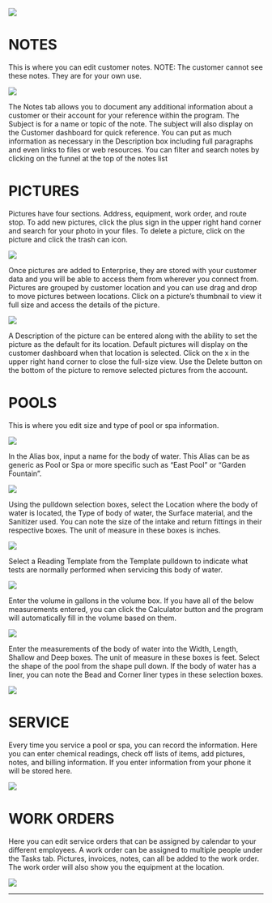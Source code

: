 ![](https://cdn.realsgii2.dev/wise-software-docs/image_1.a6baf8d4.png)











# NOTES

This is where you can edit customer notes. NOTE: The customer cannot see these notes. They are for your own use.

![](https://cdn.realsgii2.dev/wise-software-docs/image_35.03f29b0f.png)

The Notes tab allows you to document any additional information about a customer or their account for your reference within the program. The Subject is for a name or topic of the note. The subject will also display on the Customer dashboard for quick reference. You can put as much information as necessary in the Description box including full paragraphs and even links to files or web resources. You can filter and search notes by clicking on the funnel at the top of the notes list

# PICTURES

Pictures have four sections. Address, equipment, work order, and route stop. To add new pictures, click the plus sign in the upper right hand corner and search for your photo in your files. To delete a picture, click on the picture and click the trash can icon.

![](https://cdn.realsgii2.dev/wise-software-docs/image_36.cfbd8874.png)

Once pictures are added to Enterprise, they are stored with your customer data and you will be able to access them from wherever you connect from. Pictures are grouped by customer location and you can use drag and drop to move pictures between locations. Click on a picture’s thumbnail to view it full size and access the details of the picture.

![](https://cdn.realsgii2.dev/wise-software-docs/image_37.385af8fa.png)

A Description of the picture can be entered along with the ability to set the picture as the default for its location. Default pictures will display on the customer dashboard when that location is selected. Click on the x in the upper right hand corner to close the full-size view. Use the Delete button on the bottom of the picture to remove selected pictures from the account.

# POOLS

This is where you edit size and type of pool or spa information.

![](https://cdn.realsgii2.dev/wise-software-docs/image_38.fda1c8d4.png)

In the Alias box, input a name for the body of water. This Alias can be as generic as Pool or Spa or more specific such as “East Pool” or “Garden Fountain”.

![](https://cdn.realsgii2.dev/wise-software-docs/image_39.be2f65bd.png)

Using the pulldown selection boxes, select the Location where the body of water is located, the Type of body of water, the Surface material, and the Sanitizer used. You can note the size of the intake and return fittings in their respective boxes. The unit of measure in these boxes is inches.

![](https://cdn.realsgii2.dev/wise-software-docs/image_40.cdd4e27c.png)

Select a Reading Template from the Template pulldown to indicate what tests are normally performed when servicing this body of water.

![](https://cdn.realsgii2.dev/wise-software-docs/image_41.c2401428.png)

Enter the volume in gallons in the volume box. If you have all of the below measurements entered, you can click the Calculator button and the program will automatically fill in the volume based on them.

![](https://cdn.realsgii2.dev/wise-software-docs/image_42.9a0fb435.png)

Enter the measurements of the body of water into the Width, Length, Shallow and Deep boxes. The unit of measure in these boxes is feet. Select the shape of the pool from the shape pull down. If the body of water has a liner, you can note the Bead and Corner liner types in these selection boxes.

![](https://cdn.realsgii2.dev/wise-software-docs/image_43.e56645ec.png)

# SERVICE

Every time you service a pool or spa, you can record the information. Here you can enter chemical readings, check off lists of items, add pictures, notes, and billing information. If you enter information from your phone it will be stored here.

![](https://cdn.realsgii2.dev/wise-software-docs/image_44.d8f2cbd7.png)

# WORK ORDERS

Here you can edit service orders that can be assigned by calendar to your different employees. A work order can be assigned to multiple people under the Tasks tab. Pictures, invoices, notes, can all be added to the work order. The work order will also show you the equipment at the location.

![](https://cdn.realsgii2.dev/wise-software-docs/image_45.86a24ed1.png)

---
